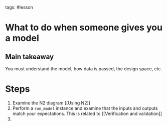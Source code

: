 tags: #lesson 

# What to do when someone gives you a model
## Main takeaway
You must understand the model, how data is passed, the design space, etc.


# Steps
1. Examine the N2 diagram [[Using N2]]
2. Perform a `run_model` instance and examine that the inputs and outputs match your expectations. This is related to [[Verification and validation]]
3. 